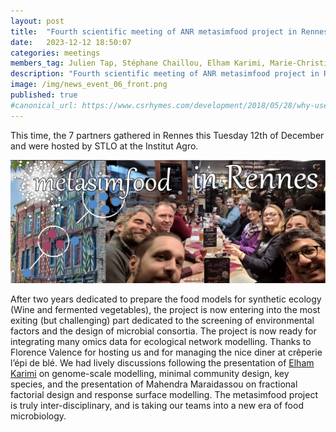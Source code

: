 ```yaml
---
layout: post
title:  "Fourth scientific meeting of ANR metasimfood project in Rennes"
date:   2023-12-12 18:50:07
categories: meetings
members_tag: Julien Tap, Stéphane Chaillou, Elham Karimi, Marie-Christine Champomier-Vergès, Nacer Mohellibi, Colin Tinsley, Alice Lima
description: "Fourth scientific meeting of ANR metasimfood project in Rennes"
image: /img/news_event_06_front.png
published: true
#canonical_url: https://www.csrhymes.com/development/2018/05/28/why-use-a-static-site-generator.html
---
```



This time, the 7 partners gathered in Rennes this Tuesday 12th of December and were hosted by STLO at the Institut Agro.


![](/img/news_event_06_front.png)

After two years dedicated to prepare the food models for synthetic ecology (Wine and fermented vegetables), the project is now entering into the most exiting (but challenging) part dedicated to the screening of environmental factors and the design of microbial consortia. The project is now ready for integrating many omics data for ecological network modelling. Thanks to Florence Valence for hosting us and for managing the nice diner at crêperie l’épi de blé. We had lively discussions following the presentation of [Elham Karimi](/team/elham-karimi/) on genome-scale modelling, minimal community design, key species, and the presentation of Mahendra Maraidassou on fractional factorial design and response surface modelling. The metasimfood project is truly inter-disciplinary, and is taking our teams into a new era of food microbiology.
